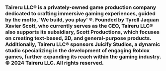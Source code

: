 ### Taireru LLC® is a privately-owned game production company dedicated to crafting immersive gaming experiences, guided by the motto, 'We build, you play' ®. Founded by Tyrell Jaquan Xavier Scott, who currently serves as the CEO, Taireru LLC® also supports its subsidiary, Scott Productions, which focuses on creating text-based, 2D, and general-purpose products. Additionally, Taireru LLC® sponsors Juicify Studios, a dynamic studio specializing in the development of engaging Roblox games, further expanding its reach within the gaming industry. © 2024 Taireru LLC. All rights reserved.
